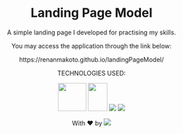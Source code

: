 <h1 align="center">Landing Page Model</h1>

<p align="center">A simple landing page I developed for practising my skills.</p>

<p align="center">You may access the application through the link below:</p>

<p align="center">https://renanmakoto.github.io/landingPageModel/</p>


<div align="center">
  
TECHNOLOGIES USED:


<a><img src="https://upload.wikimedia.org/wikipedia/commons/thumb/6/61/HTML5_logo_and_wordmark.svg/2048px-HTML5_logo_and_wordmark.svg.png" style="width: 64px; height: 64px;" /></a>
<a><img src="https://upload.wikimedia.org/wikipedia/commons/thumb/d/d5/CSS3_logo_and_wordmark.svg/1452px-CSS3_logo_and_wordmark.svg.png" style="width: 44px; height: 64px;" /></a>
<a target="_blank" href="https://developer.mozilla.org/en-US/docs/Web/JavaScript"><img src="https://upload.wikimedia.org/wikipedia/commons/thumb/6/6a/JavaScript-logo.png/64px-JavaScript-logo.png" /></a>
<a target="_blank" href="https://jquery.com/"><img src="https://www.interviewbit.com/blog/wp-content/uploads/2021/10/jquery-logo-vertical_large_square.png" /></a>
  
</div>

<p align="center">With ❤ by <img src=https://img.shields.io/badge/-dotExtension-black /> <p/>

